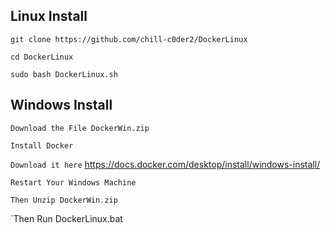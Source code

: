 ## Linux Install


`git clone https://github.com/chill-c0der2/DockerLinux`


`cd DockerLinux`


`sudo bash DockerLinux.sh`



## Windows Install


`Download the File DockerWin.zip`


`Install Docker`


`Download it here` https://docs.docker.com/desktop/install/windows-install/



`Restart Your Windows Machine`



`Then Unzip DockerWin.zip`


`Then Run DockerLinux.bat





